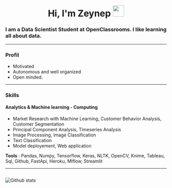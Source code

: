                                                                                                                                                                                               
<h1 align="center">Hi, I'm Zeynep <img src="https://media.giphy.com/media/hvRJCLFzcasrR4ia7z/giphy.gif" width="35"></h1>

### I am a Data Scientist Student at OpenClassrooms. I like learning all about data.
---
### Profil
- Motivated
- Autonomous and well organized
- Open minded.  
---

### Skills

#### Analytics & Machine learning - Computing

- Market Research with Machine Learning, Customer Behavior Analysis, Customer Segmentation
- Principal Component Analysis, Timeseries Analysis
- Image Processing, Image Classification
- Text Classification
- Model deployement, Web application

**Tools** : Pandas, Numpy, Tensorflow, Keras, NLTK, OpenCV, Knime, Tableau, Sql, Github, FastApi, Heroku, Mlflow, Streamlit 

---
 <div style="display: flex;
    justify-content: space-between;">
  
  <div>
    <p align="left"><img src="https://github-readme-stats.vercel.app/api?username=githubzey&show_icons=true&theme=radical" alt="Github stats" /> </p>
  </div>
</div>
